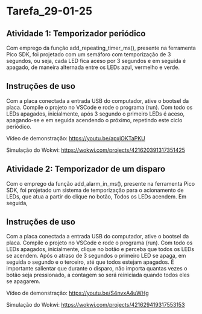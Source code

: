 # Tarefa_29-01-25
## Atividade 1: Temporizador periódico
Com emprego da função add_repeating_timer_ms(), presente na ferramenta Pico SDK, foi projetado com um semáforo com temporização de 3 segundos, ou seja, cada LED fica aceso por 3 segundos e em seguida é apagado, de maneira alternada entre os LEDs azul, vermelho e verde.
## Instruções de uso
Com a placa conectada a entrada USB do computador, ative o bootsel da placa. Compile o projeto no VSCode e rode o programa (run).
Com todo os LEDs apagados, inicialmente, após 3 segundo o primeiro LEDs é aceso, apagando-se e em seguida acendendo o próximo, repetindo este ciclo periódico.

Vídeo de demonstração: https://youtu.be/apxjOKTaPKU

Simulação do Wokwi: https://wokwi.com/projects/421620391317351425

## Atividade 2: Temporizador de um disparo
Com o emprego da função add_alarm_in_ms(), presente na ferramenta Pico SDK, foi projetado um sistema de temporização 
para o acionamento de LEDs, que atua a partir do clique no botão, Todos os LEDs acendem. Em seguida, 
## Instruções de uso
Com a placa conectada a entrada USB do computador, ative o bootsel da placa. Compile o projeto no VSCode e rode o programa (run).
Com todo os LEDs apagados, inicialmente, clique no botão e perceba que todos os LEDs se acendem. Após o atraso de 3 segundos o primeiro LED se apaga, em seguida o segundo e o terceiro, até que todos estejam apagados. É importante salientar que durante o disparo, não importa quantas vezes o botão seja pressionado, a contagem so será reiniciada quando todos eles se apagarem.

Vídeo de demonstração: https://youtu.be/S4nvxA4uWHg

Simulação do Wokwi: https://wokwi.com/projects/421629419317553153
